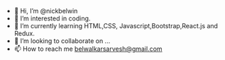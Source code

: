 - 👋 Hi, I’m @nickbelwin
- 👀 I’m interested in coding.
- 🌱 I’m currently learning HTML,CSS, Javascript,Bootstrap,React.js and Redux. 
- 💞️ I’m looking to collaborate on ...
- 📫 How to reach me belwalkarsarvesh@gmail.com

<!---
nickbelwin/nickbelwin is a ✨ special ✨ repository because its `README.md` (this file) appears on your GitHub profile.
You can click the Preview link to take a look at your changes.
--->
